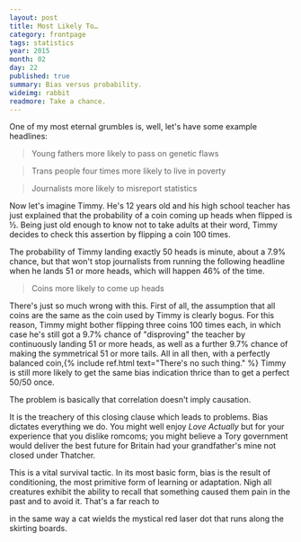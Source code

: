 ```yaml
---
layout: post
title: Most Likely To…
category: frontpage
tags: statistics
year: 2015
month: 02
day: 22
published: true
summary: Bias versus probability.
wideimg: rabbit
readmore: Take a chance.
---
```

One of my most eternal grumbles is, well, let's have some example headlines:

<blockquote>Young fathers more likely to pass on genetic flaws</blockquote>

<blockquote>Trans people four times more likely to live in poverty</blockquote>

<blockquote>Journalists more likely to misreport statistics</blockquote>

Now let's imagine Timmy.
He's 12 years old and his high school teacher has just explained that the probability of a coin coming up heads when flipped is &#189;.
Being just old enough to know not to take adults at their word, Timmy decides to check this assertion by flipping a coin 100 times.

The probability of Timmy landing exactly 50 heads is minute, about a 7.9% chance, but that won't stop journalists from running the following headline when he lands 51 or more heads, which will happen 46% of the time.

<blockquote>Coins more likely to come up heads</blockquote>

There's just so much wrong with this.
First of all, the assumption that all coins are the same as the coin used by Timmy is clearly bogus.
For this reason, Timmy might bother flipping three coins 100 times each,
in which case he's still got a 9.7% chance of "disproving" the teacher by continuously landing 51 or more heads,
as well as a further 9.7% chance of making the symmetrical 51 or more tails.
All in all then, with a perfectly balanced coin,{% include ref.html text="There's no such thing." %}
Timmy is still more likely to get the same bias indication thrice than to get a perfect 50/50 once.

The problem is basically that correlation doesn't imply causation.

It is the treachery of this closing clause which leads to problems. Bias dictates everything we do.
You might well enjoy *Love Actually* but for your experience that you dislike romcoms;
you might believe a Tory government would deliver the best future for Britain had your grandfather's mine not closed under Thatcher.

This is a vital survival tactic.
In its most basic form, bias is the result of conditioning, the most primitive form of learning or adaptation.
Nigh all creatures exhibit the ability to recall that something caused them pain in the past and to avoid it.
That's a far reach to 




in the same way a cat wields the mystical red laser dot that runs along the skirting boards.

